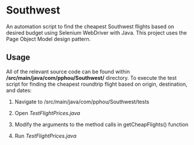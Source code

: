 # Southwest
An automation script to find the cheapest Southwest flights based on desired budget using Selenium WebDriver with Java. This project uses the Page Object Model design pattern.

## Usage
All of the relevant source code can be found within <b>/src/main/java/com/pphou/Southwest/</b> directory. To execute the test script for finding the cheapest roundtrip flight based on origin, destination, and dates:

1) Navigate to /src/main/java/com/pphou/Southwest/tests

2) Open <i>TestFlightPrices.java</i> 

3) Modify the arguments to the method calls in getCheapFlights() function

4) Run <i>TestFlightPrices.java</i> 
